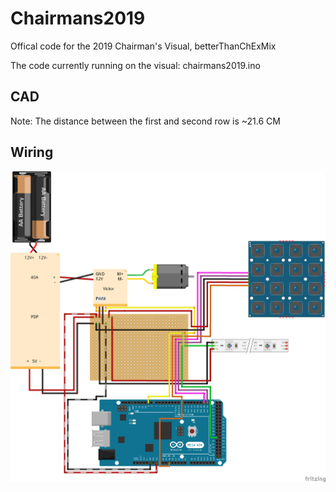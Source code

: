 # Chairmans2019
Offical code for the 2019 Chairman's Visual, betterThanChExMix

The code currently running on the visual: chairmans2019.ino


## CAD
Note: The distance between the first and second row is ~21.6 CM

## Wiring
![schematic](https://github.com/team1306/Chairmans2019/blob/master/wiring2019_bb.png)